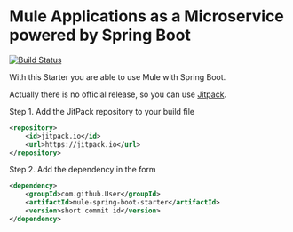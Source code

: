 Mule Applications as a Microservice powered by Spring Boot
==========================================================
[![Build Status](https://travis-ci.org/denschu/mule-spring-boot-starter.png?branch=master)](https://travis-ci.org/codecentric/mule-spring-boot-starter)

With this Starter you are able to use Mule with Spring Boot.

Actually there is no official release, so you can use [Jitpack](https://jitpack.io/).

Step 1. Add the JitPack repository to your build file  
```xml
<repository>
    <id>jitpack.io</id>
    <url>https://jitpack.io</url>
</repository>
```
	
Step 2. Add the dependency in the form 
```xml
<dependency>
    <groupId>com.github.User</groupId>
    <artifactId>mule-spring-boot-starter</artifactId>
    <version>short commit id</version>
</dependency>
```